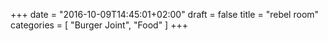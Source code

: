 +++
date = "2016-10-09T14:45:01+02:00"
draft = false
title = "rebel room"
categories = [
  "Burger Joint",
  "Food"
]
+++

